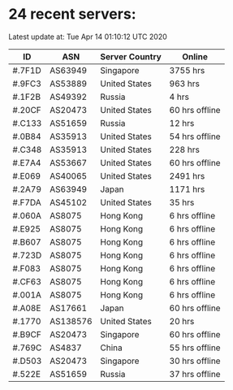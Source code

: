 # 24 recent servers:

Latest update at: Tue Apr 14 01:10:12 UTC 2020

| ID | ASN | Server Country | Online |
| -- | --- | -------------- | ------ |
| #.7F1D | AS63949 | Singapore | 3755 hrs |
| #.9FC3 | AS53889 | United States | 963 hrs |
| #.1F2B | AS49392 | Russia | 4 hrs |
| #.20CF | AS20473 | United States | 60 hrs offline |
| #.C133 | AS51659 | Russia | 12 hrs |
| #.0B84 | AS35913 | United States | 54 hrs offline |
| #.C348 | AS35913 | United States | 228 hrs |
| #.E7A4 | AS53667 | United States | 60 hrs offline |
| #.E069 | AS40065 | United States | 2491 hrs |
| #.2A79 | AS63949 | Japan | 1171 hrs |
| #.F7DA | AS45102 | United States | 35 hrs |
| #.060A | AS8075 | Hong Kong | 6 hrs offline |
| #.E925 | AS8075 | Hong Kong | 6 hrs offline |
| #.B607 | AS8075 | Hong Kong | 6 hrs offline |
| #.723D | AS8075 | Hong Kong | 6 hrs offline |
| #.F083 | AS8075 | Hong Kong | 6 hrs offline |
| #.CF63 | AS8075 | Hong Kong | 6 hrs offline |
| #.001A | AS8075 | Hong Kong | 6 hrs offline |
| #.A08E | AS17661 | Japan | 60 hrs offline |
| #.1770 | AS138576 | United States | 20 hrs |
| #.B9CF | AS20473 | Singapore | 60 hrs offline |
| #.769C | AS4837 | China | 55 hrs offline |
| #.D503 | AS20473 | Singapore | 30 hrs offline |
| #.522E | AS51659 | Russia | 37 hrs offline |


